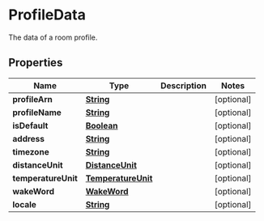

# ProfileData

The data of a room profile.

## Properties

| Name | Type | Description | Notes |
|------------ | ------------- | ------------- | -------------|
|**profileArn** | [**String**](String.md) |  |  [optional] |
|**profileName** | [**String**](String.md) |  |  [optional] |
|**isDefault** | [**Boolean**](Boolean.md) |  |  [optional] |
|**address** | [**String**](String.md) |  |  [optional] |
|**timezone** | [**String**](String.md) |  |  [optional] |
|**distanceUnit** | [**DistanceUnit**](DistanceUnit.md) |  |  [optional] |
|**temperatureUnit** | [**TemperatureUnit**](TemperatureUnit.md) |  |  [optional] |
|**wakeWord** | [**WakeWord**](WakeWord.md) |  |  [optional] |
|**locale** | [**String**](String.md) |  |  [optional] |



